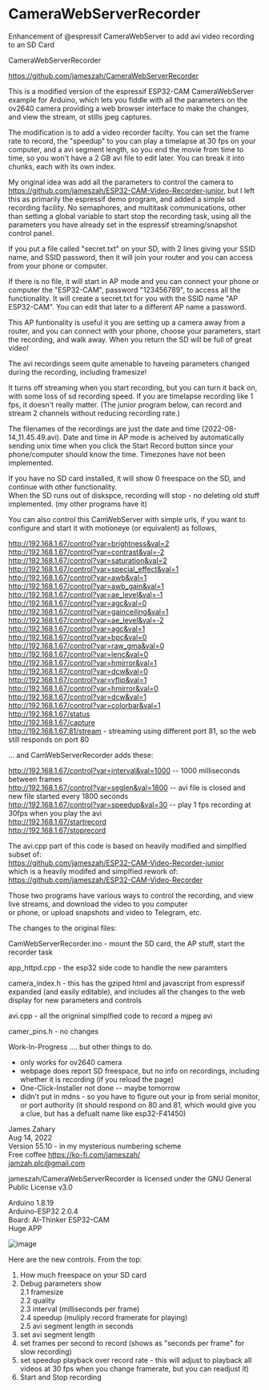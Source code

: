# CameraWebServerRecorder
Enhancement of @espressif CameraWebServer to add avi video recording to an SD Card 


CameraWebServerRecorder  
 
  https://github.com/jameszah/CameraWebServerRecorder  
  
  
  This is a modified version of the espressif ESP32-CAM CameraWebServer example for Arduino, which lets you fiddle
  with all the parameters on the ov2640 camera providing a web browser interface to make the changes, and view the stream,
  ot stills jpeg captures.  
    
  The modification is to add a video recorder facilty.  You can set the frame rate to record, the "speedup" to you can play a
  timelapse at 30 fps on your computer, and a avi segment length, so you end the movie from time to time, so you won't have a  2 GB
  avi file to edit later.  You can break it into chunks, each with its own index.  
  
  My original idea was add all the parameters to control the camera to https://github.com/jameszah/ESP32-CAM-Video-Recorder-junior,
  but I left this as primarily the espressif demo program, and added a simple sd recording facility.  No semaphores, and multitask
  communications, other than setting a global variable to start stop the recording task, using all the parameters you have already
  set in the espressif streaming/snapshot control panel.  
    
  If you put a file called "secret.txt" on your SD, with 2 lines giving your SSID name, and SSID password, then it will
  join your router and you can access from your phone or computer.  
  
  If there is no file, it will start in AP mode and you can connect your phone or computer the "ESP32-CAM", password "123456789",
  to access all the functionality.  It will create a secret.txt for you with the SSID name "AP ESP32-CAM".  You can edit that
  later to a different AP name a password.  
  
  This AP funtionality is useful it you are setting up a camera away from a router, and you can connect with your phone, choose
  your parameters, start the recording, and walk away.  When you return the SD will be full of great video!  
  
  The avi recordings seem quite amenable to haveing parameters changed during the recording, including framesize!  
  
  It turns off streaming when you start recording, but you can turn it back on, with some loss of sd recording speed.
  If you are timelapse recording like 1 fps, it doesn't really matter.  (The junior program below, can record and stream 2 channels without 
  reducing recording rate.)   
  
  The filenames of the recordings are just the date and time (2022-08-14_11.45.49.avi).  Date and time in AP mode is acheived by automatically 
  sending unix time when you click the Start Record button since your phone/computer should know the time.  Timezones have not been implemented.
  
  If you have no SD card installed, it will show 0 freespace on the SD, and continue with other functionality.  
  When the SD runs out of diskspce, recording will stop - no deleting old stuff implemented.  (my other programs have it)  
    
  You can also control this CamWebServer with simple urls, if you want to configure and start it with motioneye (or
  equivalent) as follows,  
  
  http://192.168.1.67/control?var=brightness&val=2  
  http://192.168.1.67/control?var=contrast&val=-2  
  http://192.168.1.67/control?var=saturation&val=2  
  http://192.168.1.67/control?var=special_effect&val=1  
  http://192.168.1.67/control?var=awb&val=1  
  http://192.168.1.67/control?var=awb_gain&val=1  
  http://192.168.1.67/control?var=ae_level&val=-1  
  http://192.168.1.67/control?var=agc&val=0  
  http://192.168.1.67/control?var=gainceiling&val=1  
  http://192.168.1.67/control?var=ae_level&val=-2  
  http://192.168.1.67/control?var=agc&val=1  
  http://192.168.1.67/control?var=bpc&val=0  
  http://192.168.1.67/control?var=raw_gma&val=0  
  http://192.168.1.67/control?var=lenc&val=0  
  http://192.168.1.67/control?var=hmirror&val=1  
  http://192.168.1.67/control?var=dcw&val=0  
  http://192.168.1.67/control?var=vflip&val=1  
  http://192.168.1.67/control?var=hmirror&val=0  
  http://192.168.1.67/control?var=dcw&val=1  
  http://192.168.1.67/control?var=colorbar&val=1  
  http://192.168.1.67/status   
  http://192.168.1.67/capture   
  http://192.168.1.67:81/stream - streaming using different port 81, so the web still responds on port 80  
    
  ... and CamWebServerRecorder adds these:  
  
  http://192.168.1.67/control?var=interval&val=1000      -- 1000 milliseconds between frames  
  http://192.168.1.67/control?var=seglen&val=1800        -- avi file is closed and new file started every 1800 seconds  
  http://192.168.1.67/control?var=speedup&val=30         -- play 1 fps recording at 30fps when you play the avi  
  http://192.168.1.67/startrecord  
  http://192.168.1.67/stoprecord   
    
    
  The avi.cpp part of this code is based on heavily modified and simplfied subset of:  
  https://github.com/jameszah/ESP32-CAM-Video-Recorder-junior  
  which is a heavily modifed and simplfied rework of:  
  https://github.com/jameszah/ESP32-CAM-Video-Recorder  
    
  Those two programs have various ways to control the recording, and view live streams, and download the video to you computer   
  or phone, or upload snapshots and video to Telegram, etc.  
    
  The changes to the original files:  
  
  CamWebServerRecorder.ino - mount the SD card, the AP stuff, start the recorder task  
  
  app_httpd.cpp - the esp32 side code to handle the new paramters  
  
  camera_index.h - this has the gziped html and javascript from espressif expanded (and easily editable), and includes all the changes to the web display for new parameters and controls  
  
  avi.cpp - all the origninal simplfied code to record a mjpeg avi  
  
  camer_pins.h - no changes  
    
  Work-In-Progress .... but other things to do.  
  - only works for ov2640 camera  
  - webpage does report SD freespace, but no info on recordings, including whether it is recording (if you reload the page)  
  - One-Click-Installer not done -- maybe tomorrow  
  - didn't put in mdns - so you have to figure out your ip from serial monitor, or port authority (it should respond on 80 and 81, which would give you a clue, but has a defualt name like esp32-F41450)   
      
  James Zahary  
  Aug 14, 2022  
  Version 55.10 - in my mysterious numbering scheme  
  Free coffee https://ko-fi.com/jameszah/  
  jamzah.plc@gmail.com  
    
  jameszah/CameraWebServerRecorder is licensed under the GNU General Public License v3.0  
    
Arduino 1.8.19  
Arduino-ESP32 2.0.4  
Board: AI-Thinker ESP32-CAM  
Huge APP  

![image](https://user-images.githubusercontent.com/36938190/184581874-a0a66c24-0a92-4854-9117-76b3b94cfffc.png)


Here are the new controls. 
From the top:
1.  How much freespace on your SD card
2.  Debug parameters show   
2.1  framesize    
2.2  quality  
2.3  interval (milliseconds per frame)  
2.4  speedup (muliply record framerate for playing)   
2.5  avi segment length in seconds  
3.  set avi segment length  
4.  set frames per second to record (shows as "seconds per frame" for slow recording)  
5.  set speedup playback over record rate - this will adjust to playback all videos at 30 fps when you change framerate, but you can readjust it)  
6.  Start and Stop recording  
